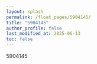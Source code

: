 ```yaml
---
layout: splash
permalink: /float_pages/5904145/
title: "5904145"
author_profile: false
last_modified_at: 2025-06-13
toc: false
---
```

 
5904145
